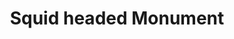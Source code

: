 ---
pid: ls131
title: Squid headed Monument
location_transcription: In front of Nat Hist Mus.
coordinates: "[-75.1733934, 39.9570904]"
zipcode: '19125'
gen_neighborhood: River Wards
neighborhood: Fishtown,Kensington
outside_phl: 
age: '7'
age_range: 6-13
instagram: 
image_file_name: ls_131.jpg
proposal_transcription: 
topic: Unknown
topic_summary: '0'
type: Other No Form
keywords_other: squid
credit: Evan
image_labels: 
twitter: 
facebook: 
permalink: "/monuments/ls131/"
layout: item-page
---